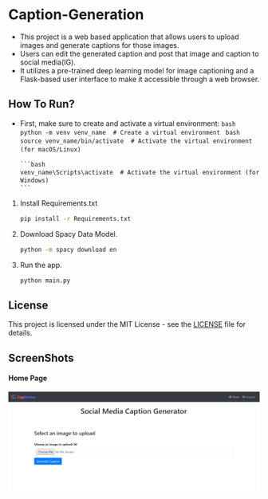 # Caption-Generation
- This project is a web based application that allows users to upload images and generate captions for those images. 
- Users can edit the generated caption and post that image and caption to social media(IG).
- It utilizes a pre-trained deep learning model for image captioning and a Flask-based user interface to make it accessible through a web browser.

## How To Run?

- First, make sure to create and activate a virtual environment:
      ```bash
      python -m venv venv_name  # Create a virtual environment
      ```
      ```bash
      source venv_name/bin/activate  # Activate the virtual environment (for macOS/Linux)
      ```

      ```bash
      venv_name\Scripts\activate  # Activate the virtual environment (for Windows) 
      ```     

1. Install Requirements.txt

    ```bash 
    pip install -r Requirements.txt
    ```
2. Download Spacy Data Model.

      ```bash
      python -m spacy download en
      ```

3. Run the app.

      ```bash
      python main.py
      ```

## License

This project is licensed under the MIT License - see the [LICENSE](LICENSE) file for details.


## ScreenShots

#### Home Page
![Home Page](Homepage.PNG)